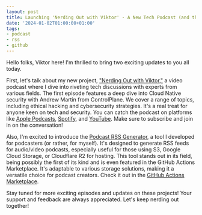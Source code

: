 ```yaml
---
layout: post
title: Launching 'Nerding Out with Viktor' - A New Tech Podcast (and the Innovative Podcast RSS Generator)
date: '2024-01-02T01:00:00+01:00'
tags:
- podcast
- rss
- github
---
```


Hello folks, Viktor here! I'm thrilled to bring two exciting updates to you all today.

First, let's talk about my new project, ["Nerding Out with Viktor,"]({{site.url}}//nerding-out-with-viktor/) a video podcast where I dive into riveting tech discussions with experts from various fields. The first episode features a deep dive into Cloud Native security with Andrew Martin from ControlPlane. We cover a range of topics, including ethical hacking and cybersecurity strategies. It's a real treat for anyone keen on tech and security. You can catch the podcast on platforms like [Apple Podcasts](https://podcasts.apple.com/us/podcast/nerding-out-with-viktor), [Spotify](https://open.spotify.com/show/nerdingoutwithviktor), and [YouTube](https://www.youtube.com/@nerdingoutwithviktor). Make sure to subscribe and join in on the conversation!

Also, I'm excited to introduce the [Podcast RSS Generator](https://github.com/vpetersson/podcast-rss-generator/), a tool I developed for podcasters (or rather, for myself). It's designed to generate RSS feeds for audio/video podcasts, especially useful for those using S3, Google Cloud Storage, or Cloudflare R2 for hosting. This tool stands out in its field, being possibly the first of its kind and is even featured in the GitHub Actions Marketplace. It's adaptable to various storage solutions, making it a versatile choice for podcast creators. Check it out in the [GitHub Actions Marketplace](https://github.com/marketplace/actions/podcast-rss-generator).

Stay tuned for more exciting episodes and updates on these projects! Your support and feedback are always appreciated. Let's keep nerding out together!
